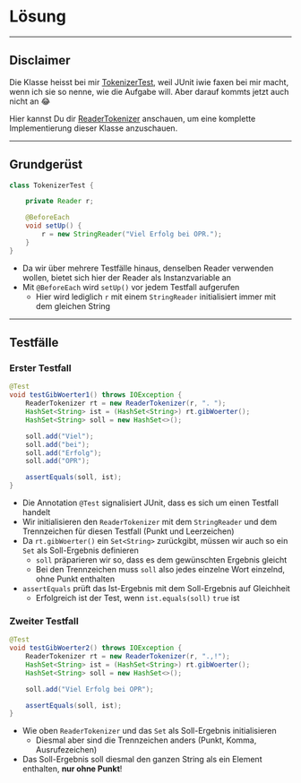 # Lösung
***

## Disclaimer
Die Klasse heisst bei mir [TokenizerTest](TokenizerTest.java), weil JUnit iwie faxen bei mir macht, wenn ich sie so nenne,
wie die Aufgabe will. Aber darauf kommts jetzt auch nicht an 😂

Hier kannst Du dir [ReaderTokenizer](ReaderTokenizer.java) anschauen, um eine komplette Implementierung dieser Klasse
anzuschauen.
***

## Grundgerüst

````java
class TokenizerTest {

    private Reader r;

    @BeforeEach
    void setUp() {
        r = new StringReader("Viel Erfolg bei OPR.");
    }
}
````
* Da wir über mehrere Testfälle hinaus, denselben Reader verwenden wollen, bietet sich hier der Reader als Instanzvariable an
* Mit ``@BeforeEach`` wird `setUp()` vor jedem Testfall aufgerufen
  * Hier wird lediglich ``r`` mit einem `StringReader` initialisiert immer mit dem gleichen String

***

## Testfälle

### Erster Testfall

````java
@Test
void testGibWoerter1() throws IOException {
    ReaderTokenizer rt = new ReaderTokenizer(r, ". ");
    HashSet<String> ist = (HashSet<String>) rt.gibWoerter();
    HashSet<String> soll = new HashSet<>();

    soll.add("Viel");
    soll.add("bei");
    soll.add("Erfolg");
    soll.add("OPR");

    assertEquals(soll, ist);
}
````
* Die Annotation ``@Test`` signalisiert JUnit, dass es sich um einen Testfall handelt
* Wir initialisieren den ``ReaderTokenizer`` mit dem `StringReader` und dem Trennzeichen für diesen Testfall (Punkt und Leerzeichen)
* Da ``rt.gibWoerter()`` ein ``Set<String>`` zurückgibt, müssen wir auch so ein ``Set`` als Soll-Ergebnis definieren
  * ``soll`` präparieren wir so, dass es dem gewünschten Ergebnis gleicht
  * Bei den Trennzeichen muss ``soll`` also jedes einzelne Wort einzelnd, ohne Punkt enthalten
* ``assertEquals`` prüft das Ist-Ergebnis mit dem Soll-Ergebnis auf Gleichheit
  * Erfolgreich ist der Test, wenn ``ist.equals(soll)`` ``true`` ist


### Zweiter Testfall

````java
@Test
void testGibWoerter2() throws IOException {
    ReaderTokenizer rt = new ReaderTokenizer(r, ".,!");
    HashSet<String> ist = (HashSet<String>) rt.gibWoerter();
    HashSet<String> soll = new HashSet<>();

    soll.add("Viel Erfolg bei OPR");

    assertEquals(soll, ist);
}
````
* Wie oben ``ReaderTokenizer`` und das `Set` als Soll-Ergebnis initialisieren
  * Diesmal aber sind die Trennzeichen anders (Punkt, Komma, Ausrufezeichen)
* Das Soll-Ergebnis soll diesmal den ganzen String als ein Element enthalten, **nur ohne Punkt**!
